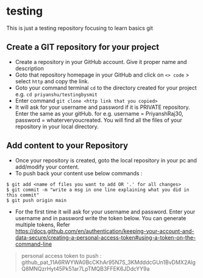 # testing
This is just a testing repository focusing to learn basics git

## Create a GIT repository for your project
* Create a repository in your GitHub account. Give it proper name and description
* Goto that repository homepage in your GitHub and click on `<> code` > select `http` and copy the link.
* Goto your command terminal `cd` to the directory created for your project e.g. `cd priyanshu/testingbysmit`
* Enter command `git clone <http link that you copied>`
* It will ask for your username and password if it is PRIVATE repository. Enter the same as your gitHub. for e.g. username = PriyanshRaj30, password = whaterveryoucreated. You will find all the files of your repository in your local directory.
 
## Add content to your Repository
* Once your repository is created, goto the local repository in your pc and add/modify your content.
* To push back your content use below commands : 
```console
$ git add <name of files you want to add OR '.' for all changes>
$ git commit -m "write a msg in one line explaining what you did in this commit"
$ git push origin main
```
* For the first time it will ask for your username and password. Enter your username and in password write the token below. 
You can generate multiple tokens, Refer https://docs.github.com/en/authentication/keeping-your-account-and-data-secure/creating-a-personal-access-token#using-a-token-on-the-command-line





> personal access token to push : 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

